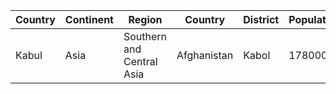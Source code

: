 | Country | Continent | Region | Country | District | Population |
| ------- | --------- | ------ | ------- | -------- | ---------- |
| Kabul | Asia | Southern and Central Asia | Afghanistan | Kabol | 1780000 |
